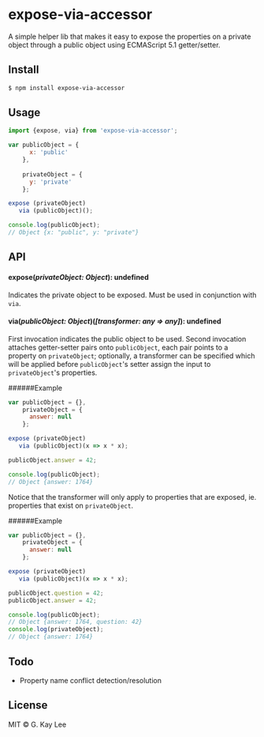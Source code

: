 expose-via-accessor
===================
A simple helper lib that makes it easy to expose the properties on a private object through a public object using ECMAScript 5.1 getter/setter.

Install
-------
```bash
$ npm install expose-via-accessor
```

Usage
-----
```javascript
import {expose, via} from 'expose-via-accessor';

var publicObject = {
      x: 'public'
    },
    
    privateObject = {
      y: 'private'
    };

expose (privateObject)
   via (publicObject)();

console.log(publicObject);
// Object {x: "public", y: "private"}
```

API
---
#### expose(_privateObject: Object_): undefined
Indicates the private object to be exposed. Must be used in conjunction with `via`.

#### via(_publicObject: Object_)(_[transformer: any => any]_): undefined
First invocation indicates the public object to be used. Second invocation attaches getter-setter pairs onto `publicObject`, each pair points to a property on `privateObject`; optionally, a transformer can be specified which will be applied before `publicObject`'s setter assign the input to `privateObject`'s properties.

######Example
```javascript
var publicObject = {},
    privateObject = {
      answer: null
    };

expose (privateObject)
   via (publicObject)(x => x * x);

publicObject.answer = 42;

console.log(publicObject);
// Object {answer: 1764}
```

Notice that the transformer will only apply to properties that are exposed, ie. properties that exist on `privateObject`.

######Example
```javascript
var publicObject = {},
    privateObject = {
      answer: null
    };

expose (privateObject)
   via (publicObject)(x => x * x);

publicObject.question = 42;
publicObject.answer = 42;

console.log(publicObject);
// Object {answer: 1764, question: 42}
console.log(privateObject);
// Object {answer: 1764}
```

Todo
----
* Property name conflict detection/resolution

License
-------
MIT © G. Kay Lee
